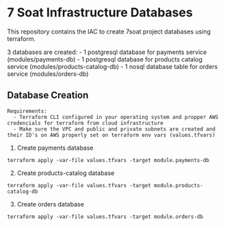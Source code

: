 # 7 Soat Infrastructure Databases

This repository contains the IAC to create 7soat project databases using terraform.

3 databases are created:
    - 1 postgresql database for payments service (modules/payments-db)
    - 1 postgresql database for products catalog service (modules/products-catalog-db)
    - 1 nosql database table for orders service (modules/orders-db)

## Database Creation

```
Requirements:
  - Terraform CLI configured in your operating system and propper AWS credencials for terraform from cloud infrastructure
  - Make sure the VPC and public and private subnets are created and their ID's on AWS properly set on terraform env vars (values.tfvars)
```

1. Create payments database
```
terraform apply -var-file values.tfvars -target module.payments-db
```

2. Create products-catalog database
```
terraform apply -var-file values.tfvars -target module.products-catalog-db
```

3. Create orders database
```
terraform apply -var-file values.tfvars -target module.orders-db
```
